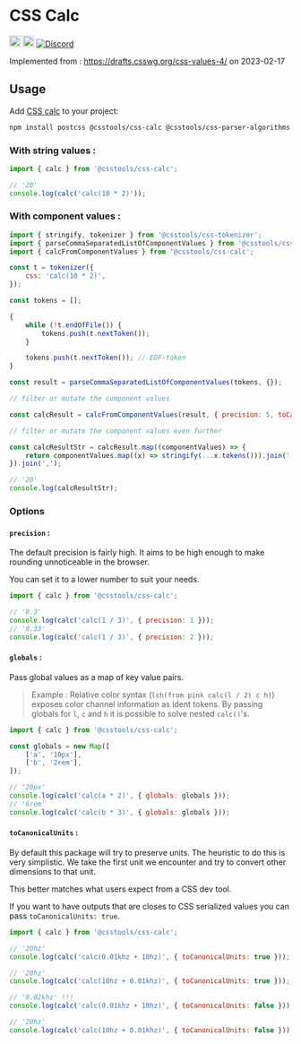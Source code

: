 # CSS Calc

[<img alt="npm version" src="https://img.shields.io/npm/v/@csstools/css-calc.svg" height="20">][npm-url]
[<img alt="Build Status" src="https://github.com/csstools/postcss-plugins/workflows/test/badge.svg" height="20">][cli-url]
[<img alt="Discord" src="https://shields.io/badge/Discord-5865F2?logo=discord&logoColor=white">][discord]

Implemented from : https://drafts.csswg.org/css-values-4/ on 2023-02-17

## Usage

Add [CSS calc] to your project:

```bash
npm install postcss @csstools/css-calc @csstools/css-parser-algorithms @csstools/css-tokenizer --save-dev
```

### With string values :

```mjs
import { calc } from '@csstools/css-calc';

// '20'
console.log(calc('calc(10 * 2)'));
```

### With component values :

```mjs
import { stringify, tokenizer } from '@csstools/css-tokenizer';
import { parseCommaSeparatedListOfComponentValues } from '@csstools/css-parser-algorithms';
import { calcFromComponentValues } from '@csstools/css-calc';

const t = tokenizer({
	css: 'calc(10 * 2)',
});

const tokens = [];

{
	while (!t.endOfFile()) {
		tokens.push(t.nextToken());
	}

	tokens.push(t.nextToken()); // EOF-token
}

const result = parseCommaSeparatedListOfComponentValues(tokens, {});

// filter or mutate the component values

const calcResult = calcFromComponentValues(result, { precision: 5, toCanonicalUnits: true });

// filter or mutate the component values even further

const calcResultStr = calcResult.map((componentValues) => {
	return componentValues.map((x) => stringify(...x.tokens())).join('');
}).join(',');

// '20'
console.log(calcResultStr);
```

### Options

#### `precision` :

The default precision is fairly high.
It aims to be high enough to make rounding unnoticeable in the browser.

You can set it to a lower number to suit your needs.

```mjs
import { calc } from '@csstools/css-calc';

// '0.3'
console.log(calc('calc(1 / 3)', { precision: 1 }));
// '0.33'
console.log(calc('calc(1 / 3)', { precision: 2 }));
```

#### `globals` :

Pass global values as a map of key value pairs.

> Example : Relative color syntax (`lch(from pink calc(l / 2) c h)`) exposes color channel information as ident tokens.
> By passing globals for `l`, `c` and `h` it is possible to solve nested `calc()`'s.

```mjs
import { calc } from '@csstools/css-calc';

const globals = new Map([
	['a', '10px'],
	['b', '2rem'],
]);

// '20px'
console.log(calc('calc(a * 2)', { globals: globals }));
// '6rem'
console.log(calc('calc(b * 3)', { globals: globals }));
```

#### `toCanonicalUnits` :

By default this package will try to preserve units.
The heuristic to do this is very simplistic.
We take the first unit we encounter and try to convert other dimensions to that unit.

This better matches what users expect from a CSS dev tool.

If you want to have outputs that are closes to CSS serialized values you can pass `toCanonicalUnits: true`.

```mjs
import { calc } from '@csstools/css-calc';

// '20hz'
console.log(calc('calc(0.01khz + 10hz)', { toCanonicalUnits: true }));

// '20hz'
console.log(calc('calc(10hz + 0.01khz)', { toCanonicalUnits: true }));

// '0.02khz' !!!
console.log(calc('calc(0.01khz + 10hz)', { toCanonicalUnits: false }));

// '20hz'
console.log(calc('calc(10hz + 0.01khz)', { toCanonicalUnits: false }));
```

[cli-url]: https://github.com/csstools/postcss-plugins/actions/workflows/test.yml?query=workflow/test
[discord]: https://discord.gg/bUadyRwkJS
[npm-url]: https://www.npmjs.com/package/@csstools/css-calc

[CSS calc]: https://github.com/csstools/postcss-plugins/tree/main/packages/css-calc
